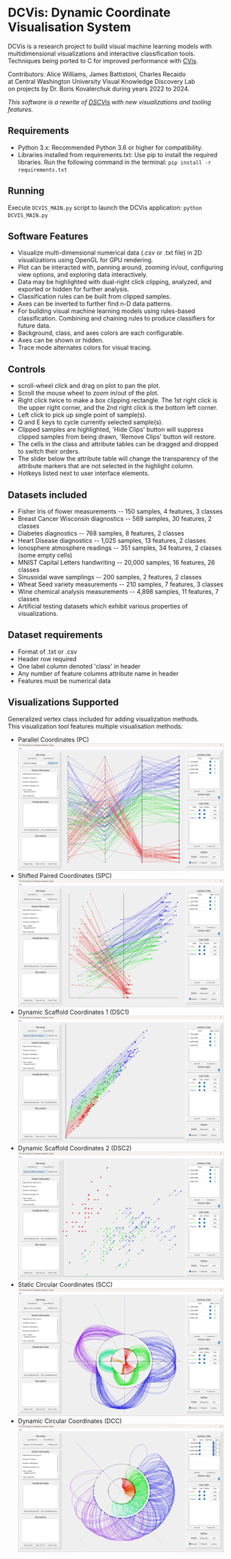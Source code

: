 # DCVis: Dynamic Coordinate Visualisation System

DCVis is a research project to build visual machine learning models with multidimensional visualizations and interactive classification tools.  
Techniques being ported to C for improved performance with [CVis](https://github.com/CWU-VKD-LAB/CVis).  

Contributors: Alice Williams, James Battistoni, Charles Recaido  
at Central Washington University Visual Knowledge Discovery Lab  
on projects by Dr. Boris Kovalerchuk during years 2022 to 2024.  

*This software is a rewrite of [DSCVis](https://github.com/Charles57-CWU/DSCVis) with new visualizations and tooling features.*  

## Requirements

- Python 3.x: Recommended Python 3.6 or higher for compatibility.
- Libraries installed from requirements.txt: Use pip to install the required libraries. Run the following command in the terminal: `pip install -r requirements.txt`

## Running

Execute `DCVIS_MAIN.py` script to launch the DCVis application: `python DCVIS_MAIN.py`

## Software Features

- Visualize multi-dimensional numerical data (.csv or .txt file) in 2D visualizations using OpenGL for GPU rendering.  
- Plot can be interacted with, panning around, zooming in/out, configuring view options, and exploring data interactively.  
- Data may be highlighted with dual-right click clipping, analyzed, and exported or hidden for further analysis.  
- Classification rules can be built from clipped samples.
- Axes can be inverted to further find n-D data patterns.
- For building visual machine learning models using rules-based classification. Combining and chaining rules to produce classifiers for future data.
- Background, class, and axes colors are each configurable.
- Axes can be shown or hidden.
- Trace mode alternates colors for visual tracing.

## Controls

- scroll-wheel click and drag on plot to pan the plot.
- Scroll the mouse wheel to zoom in/out of the plot.
- Right click twice to make a box clipping rectangle. The 1st right click is the upper right corner, and the 2nd right click is the bottom left corner.
- Left click to pick up single point of sample(s).
- Q and E keys to cycle currently selected sample(s).
- Clipped samples are highlighted, 'Hide Clips' button will suppress clipped samples from being drawn, 'Remove Clips' button will restore.
- The cells in the class and attribute tables can be dragged and dropped to switch their orders.
- The slider below the attribute table will change the transparency of the attribute markers that are not selected in the highlight column.
- Hotkeys listed next to user interface elements.

## Datasets included

- Fisher Iris of flower measurements -- 150 samples, 4 features, 3 classes
- Breast Cancer Wisconsin diagnostics -- 569 samples, 30 features, 2 classes
- Diabetes diagnostics -- 768 samples, 8 features, 2 classes
- Heart Disease diagnostics -- 1,025 samples, 13 features, 2 classes
- Ionosphere atmosphere readings -- 351 samples, 34 features, 2 classes (some empty cells)
- MNIST Capital Letters handwriting -- 20,000 samples, 16 features, 26 classes
- Sinusoidal wave samplings -- 200 samples, 2 features, 2 classes
- Wheat Seed variety measurements -- 210 samples, 7 features, 3 classes
- Wine chemical analysis measurements -- 4,898 samples, 11 features, 7 classes
- Artificial testing datasets which exhibit various properties of visualizations.

## Dataset requirements

- Format of .txt or .csv
- Header row required
- One label column denoted 'class' in header
- Any number of feature columns attribute name in header
- Features must be numerical data

## Visualizations Supported

Generalized vertex class included for adding visualization methods.  
This visualization tool features multiple visualisation methods:

- Parallel Coordinates (PC) ![PC](/screenshots/PC.png)
- Shifted Paired Coordinates (SPC) ![SPC](/screenshots/SPC.png)
- Dynamic Scaffold Coordinates 1 (DSC1) ![DSC1](/screenshots/DSC1.png)
- Dynamic Scaffold Coordinates 2 (DSC2) ![DSC2](/screenshots/DSC2.png)
- Static Circular Coordinates (SCC) ![SCC](/screenshots/SCC.png)
- Dynamic Circular Coordinates (DCC) ![DCC](/screenshots/DCC.png)
